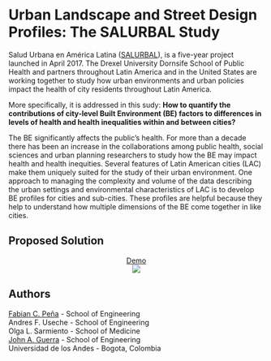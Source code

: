# Urban Landscape and Street Design Profiles: The SALURBAL Study

Salud Urbana en América Latina ([SALURBAL](https://drexel.edu/lac/salurbal/overview/)), is a five-year project launched in April 2017. The Drexel University Dornsife School of Public Health and partners throughout Latin America and in the United States are working together to study how urban environments and urban policies impact the health of city residents throughout Latin America.

More specifically, it is addressed in this sudy: **How to quantify the contributions of city-level Built Environment (BE) factors to differences in levels of health and health inequalities within and between cities?**

The BE significantly affects the public’s health. For more than a decade there has been an increase in the collaborations among public health, social sciences and urban planning researchers to study how the BE may impact health and health inequities. Several features of Latin American cities (LAC) make them uniquely suited for the study of their urban environment. One approach to managing the complexity and volume of the data describing the urban settings and environmental characteristics of LAC is to develop BE profiles for cities and sub-cities. These profiles are helpful because they help to understand how multiple dimensions of the BE come together in like cities.
 
## Proposed Solution

<p align="center">
  <a href="https://fabiancpl.github.io/salurbal/">Demo<br /><img src="https://fabiancpl.github.io/salurbal/thumbnail.gif"></a>
</p>

## Authors

[Fabian C. Peña](https://fabiancpl.github.io) - School of Engineering
<br />
Andres F. Useche - School of Engineering
<br />
Olga L. Sarmiento - School of Medicine
<br />
[John A. Guerra](http://johnguerra.co/) - School of Engineering
<br />
Universidad de los Andes - Bogota, Colombia
